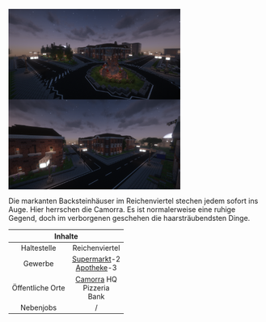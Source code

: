 <img align="left" width="340" eight="340" src="../../../assets/image/gebiete/Reichenviertel1.png"> <img align="center" width="340" eight="340" src="../../../assets/image/gebiete/Reichenviertel2.png">


Die markanten Backsteinhäuser im Reichenviertel stechen jedem sofort ins Auge. Hier herrschen die Camorra. Es ist normalerweise eine ruhige Gegend, doch im verborgenen geschehen die haarsträubendsten Dinge.

<table>
  <thead>
    <tr>
      <th colspan=2 align="center">Inhalte</th>
    </tr>
  </thead>
  <tbody>
    <tr>
      <td align="center">Haltestelle</td>
      <td align="center">Reichenviertel</td>
    </tr>
    <tr>
      <td align="center">Gewerbe</td>
      <td align="center"><a href="../../biz/supermarkt.md">Supermarkt</a>-2 <br> <a href="../../biz/apotheke.md">Apotheke</a>-3</td>
    </tr>
    <tr>
      <td align="center">Öffentliche Orte</td>
      <td align="center"><a href="../../fraktionen/camorra.md">Camorra</a> HQ <br> Pizzeria <br> Bank</td>
    </tr>
    <tr>
      <td align="center">Nebenjobs</td>
      <td align="center">/</td>
    </tr>
  </tbody>
</table>
